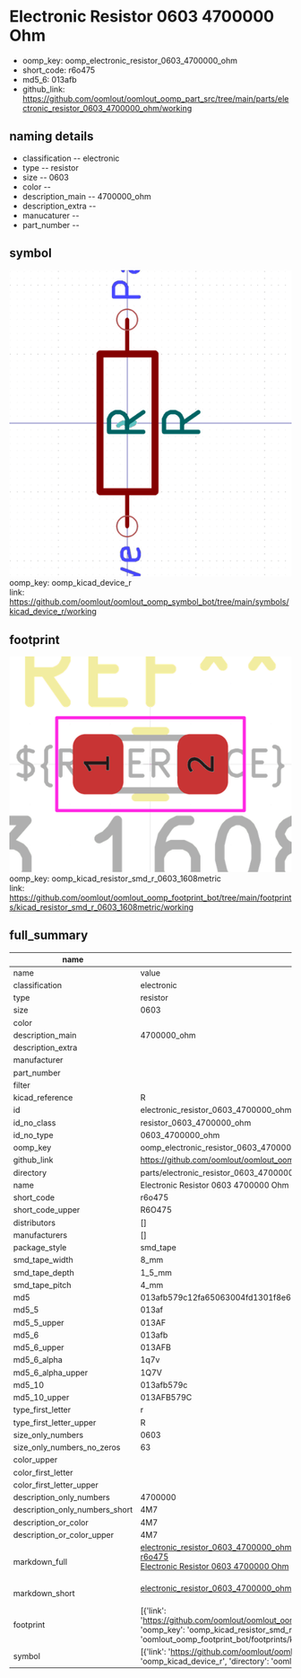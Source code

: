 # Electronic Resistor 0603 4700000 Ohm

  
* oomp_key: oomp_electronic_resistor_0603_4700000_ohm 
* short_code: r6o475
* md5_6: 013afb  
* github_link: https://github.com/oomlout/oomlout_oomp_part_src/tree/main/parts/electronic_resistor_0603_4700000_ohm/working  
## naming details
* classification -- electronic
* type -- resistor
* size -- 0603
* color -- 
* description_main -- 4700000_ohm
* description_extra -- 
* manucaturer -- 
* part_number -- 



## symbol

![](symbol/0/working/working_600.png)  
oomp_key: oomp_kicad_device_r  
link: https://github.com/oomlout/oomlout_oomp_symbol_bot/tree/main/symbols/kicad_device_r/working  

## footprint

![](footprint/0/working/working_600.png)  
oomp_key: oomp_kicad_resistor_smd_r_0603_1608metric  
link: https://github.com/oomlout/oomlout_oomp_footprint_bot/tree/main/footprints/kicad_resistor_smd_r_0603_1608metric/working  

## full_summary
| name | value | 
| --- | --- | 
| name | value | 
| classification | electronic | 
| type | resistor | 
| size | 0603 | 
| color |  | 
| description_main | 4700000_ohm | 
| description_extra |  | 
| manufacturer |  | 
| part_number |  | 
| filter |  | 
| kicad_reference | R | 
| id | electronic_resistor_0603_4700000_ohm | 
| id_no_class | resistor_0603_4700000_ohm | 
| id_no_type | 0603_4700000_ohm | 
| oomp_key | oomp_electronic_resistor_0603_4700000_ohm | 
| github_link | https://github.com/oomlout/oomlout_oomp_part_src/tree/main/parts/electronic_resistor_0603_4700000_ohm/working | 
| directory | parts/electronic_resistor_0603_4700000_ohm | 
| name | Electronic Resistor 0603 4700000 Ohm | 
| short_code | r6o475 | 
| short_code_upper | R6O475 | 
| distributors | [] | 
| manufacturers | [] | 
| package_style | smd_tape | 
| smd_tape_width | 8_mm | 
| smd_tape_depth | 1_5_mm | 
| smd_tape_pitch | 4_mm | 
| md5 | 013afb579c12fa65063004fd1301f8e6 | 
| md5_5 | 013af | 
| md5_5_upper | 013AF | 
| md5_6 | 013afb | 
| md5_6_upper | 013AFB | 
| md5_6_alpha | 1q7v | 
| md5_6_alpha_upper | 1Q7V | 
| md5_10 | 013afb579c | 
| md5_10_upper | 013AFB579C | 
| type_first_letter | r | 
| type_first_letter_upper | R | 
| size_only_numbers | 0603 | 
| size_only_numbers_no_zeros | 63 | 
| color_upper |  | 
| color_first_letter |  | 
| color_first_letter_upper |  | 
| description_only_numbers | 4700000 | 
| description_only_numbers_short | 4M7 | 
| description_or_color | 4M7 | 
| description_or_color_upper | 4M7 | 
| markdown_full | [electronic_resistor_0603_4700000_ohm](https://github.com/oomlout/oomlout_oomp_part_src/tree/main/parts/electronic_resistor_0603_4700000_ohm/working)<br>[r6o475](https://github.com/oomlout/oomlout_oomp_part_src/tree/main/parts/electronic_resistor_0603_4700000_ohm/working)<br>[Electronic Resistor 0603 4700000 Ohm](https://github.com/oomlout/oomlout_oomp_part_src/tree/main/parts/electronic_resistor_0603_4700000_ohm/working)<br><br> | 
| markdown_short | [electronic_resistor_0603_4700000_ohm](https://github.com/oomlout/oomlout_oomp_part_src/tree/main/parts/electronic_resistor_0603_4700000_ohm/working)<br><br> | 
| footprint | [{'link': 'https://github.com/oomlout/oomlout_oomp_footprint_bot/tree/main/foootprntss/kicad_resistor_smd_r_0603_1608metric', 'oomp_key': 'oomp_kicad_resistor_smd_r_0603_1608metric', 'directory': 'oomlout_oomp_footprint_bot/footprints/kicad_resistor_smd_r_0603_1608metric//working/working.kicad_mod'}] | 
| symbol | [{'link': 'https://github.com/oomlout/oomlout_oomp_symbol_bot/tree/main/symbols/kicad_device_r', 'oomp_key': 'oomp_kicad_device_r', 'directory': 'oomlout_oomp_symbol_bot/symbols/kicad_device_r//working/working.kicad_sym'}] | 
